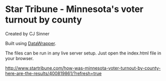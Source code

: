 # Star Tribune - Minnesota's voter turnout by county

Created by CJ Sinner

Built using [DataWrapper](https://github.com/datawrapper/datawrapper).

The files can be run in any live server setup. Just open the index.html file in your browser.

http://www.startribune.com/how-was-minnesota-voter-turnout-by-county-here-are-the-results/400819861/?refresh=true